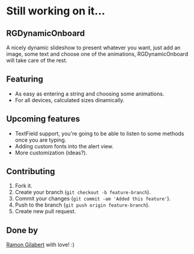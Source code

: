 # Still working on it...

## RGDynamicOnboard

A nicely dynamic slideshow to present whatever you want, just add an image, some text and choose one of the animations, RGDynamicOnboard will take care of the rest.

## Featuring

- As easy as entering a string and choosing some animations.
- For all devices, calculated sizes dinamically.

## Upcoming features

- TextField support, you're going to be able to listen to some methods once you are typing.
- Adding custom fonts into the alert view.
- More customization (ideas?).

## Contributing

1. Fork it.
2. Create your branch (`git checkout -b feature-branch`).
3. Commit your changes (`git commit -am 'Added this feature'`).
4. Push to the branch (`git push origin feature-branch`).
5. Create new pull request.

## Done by

[Ramon Gilabert](http://ramongilabert.com) with love! :)
